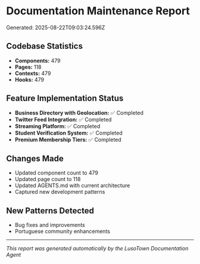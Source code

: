 # Documentation Maintenance Report
Generated: 2025-08-22T09:03:24.596Z

## Codebase Statistics
- **Components:** 479
- **Pages:** 118
- **Contexts:** 479
- **Hooks:** 479

## Feature Implementation Status
- **Business Directory with Geolocation:** ✅ Completed
- **Twitter Feed Integration:** ✅ Completed
- **Streaming Platform:** ✅ Completed
- **Student Verification System:** ✅ Completed
- **Premium Membership Tiers:** ✅ Completed

## Changes Made
- Updated component count to 479
- Updated page count to 118
- Updated AGENTS.md with current architecture
- Captured new development patterns

## New Patterns Detected
- Bug fixes and improvements
- Portuguese community enhancements

---
*This report was generated automatically by the LusoTown Documentation Agent*
